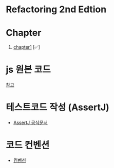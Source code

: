 # Refactoring 2nd Edtion

# Chapter
1. [chapter1](docs/ch1/chapter1.md) [✅]

# js 원본 코드
[참고](https://github.com/Youngerjesus/refactoring-2nd-edition/blob/master/document/chapter-01/README.md)

# 테스트코드 작성 (AssertJ)
* [AssertJ 공식문서](https://assertj.github.io/doc/)

# 코드 컨벤션
* [컨벤션](/docs/ch1/code_convention.md)